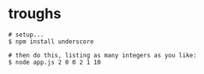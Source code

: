 troughs
=======


```
# setup...
$ npm install underscore

# then do this, listing as many integers as you like:
$ node app.js 2 0 0 2 1 10
```
